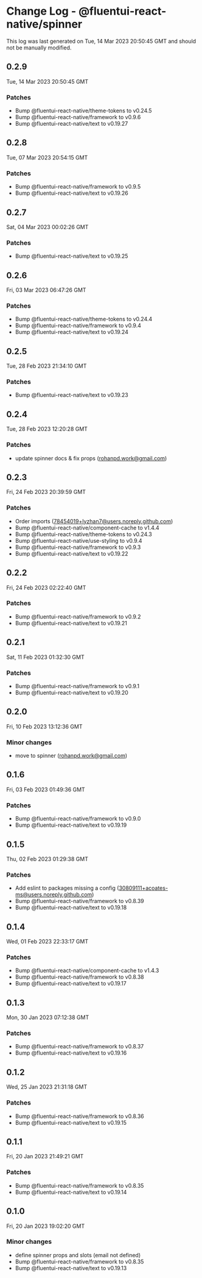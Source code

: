 # Change Log - @fluentui-react-native/spinner

This log was last generated on Tue, 14 Mar 2023 20:50:45 GMT and should not be manually modified.

<!-- Start content -->

## 0.2.9

Tue, 14 Mar 2023 20:50:45 GMT

### Patches

- Bump @fluentui-react-native/theme-tokens to v0.24.5
- Bump @fluentui-react-native/framework to v0.9.6
- Bump @fluentui-react-native/text to v0.19.27

## 0.2.8

Tue, 07 Mar 2023 20:54:15 GMT

### Patches

- Bump @fluentui-react-native/framework to v0.9.5
- Bump @fluentui-react-native/text to v0.19.26

## 0.2.7

Sat, 04 Mar 2023 00:02:26 GMT

### Patches

- Bump @fluentui-react-native/text to v0.19.25

## 0.2.6

Fri, 03 Mar 2023 06:47:26 GMT

### Patches

- Bump @fluentui-react-native/theme-tokens to v0.24.4
- Bump @fluentui-react-native/framework to v0.9.4
- Bump @fluentui-react-native/text to v0.19.24

## 0.2.5

Tue, 28 Feb 2023 21:34:10 GMT

### Patches

- Bump @fluentui-react-native/text to v0.19.23

## 0.2.4

Tue, 28 Feb 2023 12:20:28 GMT

### Patches

- update spinner docs & fix props (rohanpd.work@gmail.com)

## 0.2.3

Fri, 24 Feb 2023 20:39:59 GMT

### Patches

- Order imports (78454019+lyzhan7@users.noreply.github.com)
- Bump @fluentui-react-native/component-cache to v1.4.4
- Bump @fluentui-react-native/theme-tokens to v0.24.3
- Bump @fluentui-react-native/use-styling to v0.9.4
- Bump @fluentui-react-native/framework to v0.9.3
- Bump @fluentui-react-native/text to v0.19.22

## 0.2.2

Fri, 24 Feb 2023 02:22:40 GMT

### Patches

- Bump @fluentui-react-native/framework to v0.9.2
- Bump @fluentui-react-native/text to v0.19.21

## 0.2.1

Sat, 11 Feb 2023 01:32:30 GMT

### Patches

- Bump @fluentui-react-native/framework to v0.9.1
- Bump @fluentui-react-native/text to v0.19.20

## 0.2.0

Fri, 10 Feb 2023 13:12:36 GMT

### Minor changes

- move to spinner (rohanpd.work@gmail.com)

## 0.1.6

Fri, 03 Feb 2023 01:49:36 GMT

### Patches

- Bump @fluentui-react-native/framework to v0.9.0
- Bump @fluentui-react-native/text to v0.19.19

## 0.1.5

Thu, 02 Feb 2023 01:29:38 GMT

### Patches

- Add eslint to packages missing a config (30809111+acoates-ms@users.noreply.github.com)
- Bump @fluentui-react-native/framework to v0.8.39
- Bump @fluentui-react-native/text to v0.19.18

## 0.1.4

Wed, 01 Feb 2023 22:33:17 GMT

### Patches

- Bump @fluentui-react-native/component-cache to v1.4.3
- Bump @fluentui-react-native/framework to v0.8.38
- Bump @fluentui-react-native/text to v0.19.17

## 0.1.3

Mon, 30 Jan 2023 07:12:38 GMT

### Patches

- Bump @fluentui-react-native/framework to v0.8.37
- Bump @fluentui-react-native/text to v0.19.16

## 0.1.2

Wed, 25 Jan 2023 21:31:18 GMT

### Patches

- Bump @fluentui-react-native/framework to v0.8.36
- Bump @fluentui-react-native/text to v0.19.15

## 0.1.1

Fri, 20 Jan 2023 21:49:21 GMT

### Patches

- Bump @fluentui-react-native/framework to v0.8.35
- Bump @fluentui-react-native/text to v0.19.14

## 0.1.0

Fri, 20 Jan 2023 19:02:20 GMT

### Minor changes

- define spinner props and slots (email not defined)
- Bump @fluentui-react-native/framework to v0.8.35
- Bump @fluentui-react-native/text to v0.19.13
